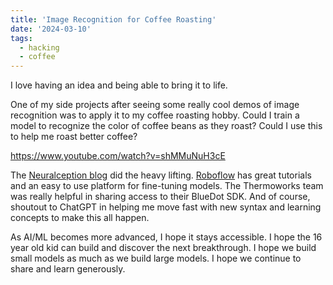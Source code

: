 ```yaml
---
title: 'Image Recognition for Coffee Roasting'
date: '2024-03-10'
tags:
  - hacking
  - coffee
---
```


I love having an idea and being able to bring it to life.

One of my side projects after seeing some really cool demos of image recognition was to apply it to my coffee roasting hobby. Could I train a model to recognize the color of coffee beans as they roast? Could I use this to help me roast better coffee?

https://www.youtube.com/watch?v=shMMuNuH3cE

The [Neuralception blog](https://www.neuralception.com/objectdetection) did the heavy lifting. [Roboflow](https://blog.roboflow.com/training-a-yolov3-object-detection-model-with-a-custom-dataset/) has great tutorials and an easy to use platform for fine-tuning models. The Thermoworks team was really helpful in sharing access to their BlueDot SDK. And of course, shoutout to ChatGPT in helping me move fast with new syntax and learning concepts to make this all happen.

As AI/ML becomes more advanced, I hope it stays accessible. I hope the 16 year old kid can build and discover the next breakthrough. I hope we build small models as much as we build large models. I hope we continue to share and learn generously.
